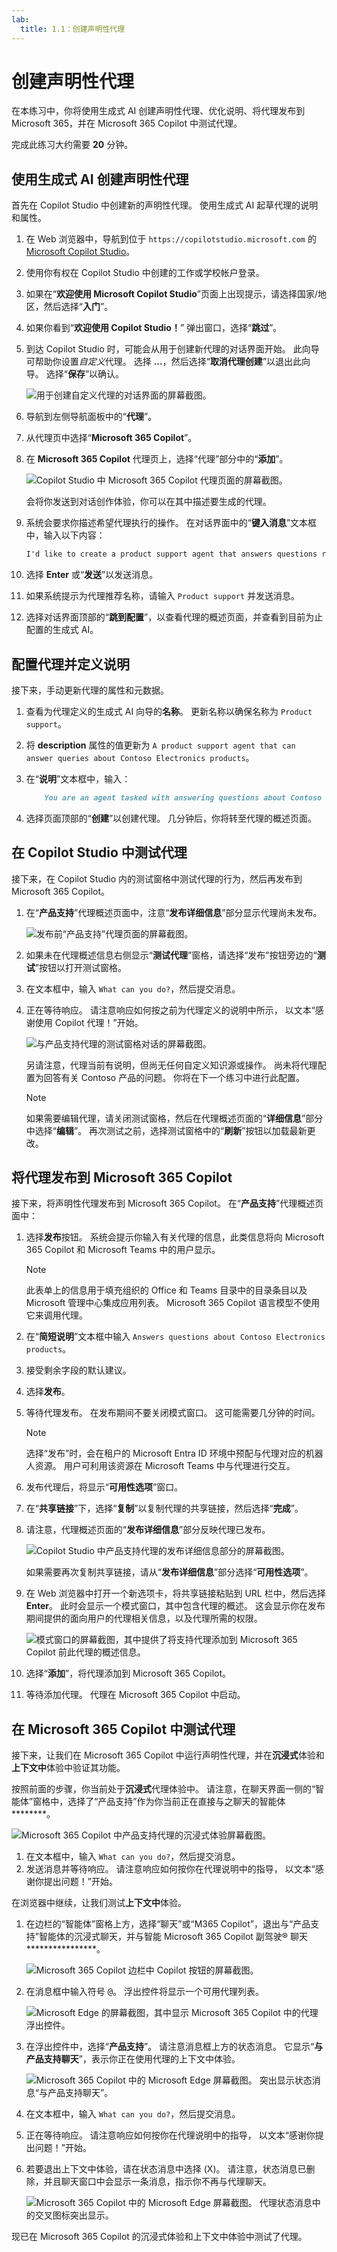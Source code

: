 ```yaml
---
lab:
  title: 1.1：创建声明性代理
---
```


# 创建声明性代理

在本练习中，你将使用生成式 AI 创建声明性代理、优化说明、将代理发布到 Microsoft 365，并在 Microsoft 365 Copilot 中测试代理。

完成此练习大约需要 **20** 分钟。

## 使用生成式 AI 创建声明性代理

首先在 Copilot Studio 中创建新的声明性代理。 使用生成式 AI 起草代理的说明和属性。

1. 在 Web 浏览器中，导航到位于 `https://copilotstudio.microsoft.com` 的 [Microsoft Copilot Studio](https://copilotstudio.microsoft.com/)。
1. 使用你有权在 Copilot Studio 中创建的工作或学校帐户登录。
1. 如果在“**欢迎使用 Microsoft Copilot Studio**”页面上出现提示，请选择国家/地区，然后选择“**入门**”。
1. 如果你看到“**欢迎使用 Copilot Studio！**” 弹出窗口，选择“**跳过**”。
1. 到达 Copilot Studio 时，可能会从用于创建新代理的对话界面开始。 此向导可帮助你设置*自定义*代理。  选择 **...**，然后选择“**取消代理创建**”以退出此向导。  选择“**保存**”以确认。

    ![用于创建自定义代理的对话界面的屏幕截图。](../Media/custom-agent-wizard.png)

1. 导航到左侧导航面板中的“**代理**”。
1. 从代理页中选择“**Microsoft 365 Copilot**”。
1. 在 **Microsoft 365 Copilot** 代理页上，选择“代理”部分中的“**添加**”。

    ![Copilot Studio 中 Microsoft 365 Copilot 代理页面的屏幕截图。](../Media/add-copilot-agent.png)

    会将你发送到对话创作体验，你可以在其中描述要生成的代理。

1. 系统会要求你描述希望代理执行的操作。  在对话界面中的“**键入消息**”文本框中，输入以下内容：

    ```md
    I'd like to create a product support agent that answers questions related to Contoso Electronics products.
    ```

1. 选择 **Enter** 或“**发送**”以发送消息。
1. 如果系统提示为代理推荐名称，请输入 `Product support` 并发送消息。
1. 选择对话界面顶部的“**跳到配置**”，以查看代理的概述页面，并查看到目前为止配置的生成式 AI。

## 配置代理并定义说明

接下来，手动更新代理的属性和元数据。

1. 查看为代理定义的生成式 AI 向导的**名称**。 更新名称以确保名称为 `Product support`。
1. 将 **description** 属性的值更新为 `A product support agent that can answer queries about Contoso Electronics products`。
1. 在“**说明**”文本框中，输入：
  
    ```md
        You are an agent tasked with answering questions about Contoso Electronics products. Start every response to the user with "Thanks for using a Copilot agent!\n\n" and then answer the questions and help the user.
    ```

1. 选择页面顶部的“**创建**”以创建代理。  几分钟后，你将转至代理的概述页面。

## 在 Copilot Studio 中测试代理

接下来，在 Copilot Studio 内的测试窗格中测试代理的行为，然后再发布到 Microsoft 365 Copilot。

1. 在“**产品支持**”代理概述页面中，注意“**发布详细信息**”部分显示代理尚未发布。

    ![发布前“产品支持”代理页面的屏幕截图。](../Media/product-support-publish-details.png)

1. 如果未在代理概述信息右侧显示“**测试代理**”窗格，请选择“发布”按钮旁边的“**测试**”按钮以打开测试窗格。
1. 在文本框中，输入 `What can you do?`，然后提交消息。
1. 正在等待响应。 请注意响应如何按之前为代理定义的说明中所示， 以文本“感谢使用 Copilot 代理！”开始。

    ![与产品支持代理的测试窗格对话的屏幕截图。](../Media/product-support-test-pane-1.png)

    另请注意，代理当前有说明，但尚无任何自定义知识源或操作。 尚未将代理配置为回答有关 Contoso 产品的问题。 你将在下一个练习中进行此配置。

    > [!NOTE]
    > 如果需要编辑代理，请关闭测试窗格，然后在代理概述页面的“**详细信息**”部分中选择“**编辑**”。 再次测试之前，选择测试窗格中的“**刷新**”按钮以加载最新更改。

## 将代理发布到 Microsoft 365 Copilot

接下来，将声明性代理发布到 Microsoft 365 Copilot。 在“**产品支持**”代理概述页面中：

1. 选择**发布**按钮。 系统会提示你输入有关代理的信息，此类信息将向 Microsoft 365 Copilot 和 Microsoft Teams 中的用户显示。

    > [!NOTE]
    > 此表单上的信息用于填充组织的 Office 和 Teams 目录中的目录条目以及 Microsoft 管理中心集成应用列表。 Microsoft 365 Copilot 语言模型不使用它来调用代理。

1. 在“**简短说明**”文本框中输入 `Answers questions about Contoso Electronics products`。
1. 接受剩余字段的默认建议。
1. 选择**发布**。
1. 等待代理发布。  在发布期间不要关闭模式窗口。 这可能需要几分钟的时间。

    > [!NOTE]
    > 选择“发布”时，会在租户的 Microsoft Entra ID 环境中预配与代理对应的机器人资源。 用户可利用该资源在 Microsoft Teams 中与代理进行交互。

1. 发布代理后，将显示“**可用性选项**”窗口。
1. 在“**共享链接**”下，选择“**复制**”以复制代理的共享链接，然后选择“**完成**”。
1. 请注意，代理概述页面的“**发布详细信息**”部分反映代理已发布。

    ![Copilot Studio 中产品支持代理的发布详细信息部分的屏幕截图。](../Media/publish-details.png)

    如果需要再次复制共享链接，请从“**发布详细信息**”部分选择“**可用性选项**”。

1. 在 Web 浏览器中打开一个新选项卡，将共享链接粘贴到 URL 栏中，然后选择 **Enter**。 此时会显示一个模式窗口，其中包含代理的概述。 这会显示你在发布期间提供的面向用户的代理相关信息，以及代理所需的权限。

    ![模式窗口的屏幕截图，其中提供了将支持代理添加到 Microsoft 365 Copilot 前此代理的概述信息。](../Media/product-support-add-agent.png)

1. 选择“**添加**”，将代理添加到 Microsoft 365 Copilot。
1. 等待添加代理。 代理在 Microsoft 365 Copilot 中启动。

## 在 Microsoft 365 Copilot 中测试代理

接下来，让我们在 Microsoft 365 Copilot 中运行声明性代理，并在**沉浸式**体验和**上下文中**体验中验证其功能。

按照前面的步骤，你当前处于**沉浸式**代理体验中。 请注意，在聊天界面一侧的“智能体”窗格中，选择了“产品支持”作为你当前正在直接与之聊天的智能体********。

![Microsoft 365 Copilot 中产品支持代理的沉浸式体验屏幕截图。](../Media/product-support-immersive.png)

1. 在文本框中，输入 `What can you do?`，然后提交消息。
1. 发送消息并等待响应。 请注意响应如何按你在代理说明中的指导， 以文本“感谢你提出问题！”开始。

在浏览器中继续，让我们测试**上下文中**体验。

1. 在边栏的“智能体”窗格上方，选择“聊天”或“M365 Copilot”，退出与“产品支持”智能体的沉浸式聊天，并与智能 Microsoft 365 Copilot 副驾驶® 聊天****************。

    ![Microsoft 365 Copilot 边栏中 Copilot 按钮的屏幕截图。](../Media/select-copilot.png)

1. 在消息框中输入符号 <kbd>@</kbd>。 浮出控件将显示一个可用代理列表。

    ![Microsoft Edge 的屏幕截图，其中显示 Microsoft 365 Copilot 中的代理浮出控件。](../Media/copilot-agents-flyout.png)

1. 在浮出控件中，选择“**产品支持**”。 请注意消息框上方的状态消息。 它显示“**与产品支持聊天**”，表示你正在使用代理的上下文中体验。

    ![Microsoft 365 Copilot 中的 Microsoft Edge 屏幕截图。 突出显示状态消息“与产品支持聊天”。](../Media/product-support-in-context.png)

1. 在文本框中，输入 `What can you do?`，然后提交消息。

1. 正在等待响应。 请注意响应如何按你在代理说明中的指导， 以文本“感谢你提出问题！”开始。

1. 若要退出上下文中体验，请在状态消息中选择 (X)。 请注意，状态消息已删除，并且聊天窗口中会显示一条消息，指示你不再与代理聊天。

    ![Microsoft 365 Copilot 中的 Microsoft Edge 屏幕截图。 代理状态消息中的交叉图标突出显示。](../Media/exit-in-context-experience.png)

现已在 Microsoft 365 Copilot 的沉浸式体验和上下文中体验中测试了代理。
